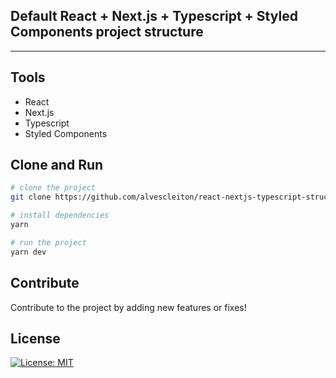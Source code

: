 ## Default React + Next.js + Typescript + Styled Components project structure
---

## Tools
* React
* Next.js
* Typescript
* Styled Components

## Clone and Run
```bash
# clone the project
git clone https://github.com/alvescleiton/react-nextjs-typescript-structure.git
```

```bash
# install dependencies
yarn
```

```bash
# run the project
yarn dev
```

## Contribute
Contribute to the project by adding new features or fixes!

## License
<a href="https://opensource.org/licenses/MIT"><img src="https://img.shields.io/badge/License-MIT-yellow.svg" alt="License: MIT"></a>
